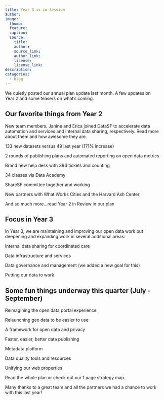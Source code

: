 ```yaml
---
title: Year 3 is in Session
author:
image:
  thumb:
  feature:
  caption:
  source:
    title:
    author:
    source_link:
    author_link:
    license:
    license_link:
description:
categories:
  - blog
---
```



We quietly posted our annual plan update last month. A few updates on Year 2 and some teasers on what’s coming.

## Our favorite things from Year 2

New team members. Janine and Erica joined DataSF to accelerate data automation and services and internal data sharing, respectively. Read more about them and how awesome they are.

133 new datasets versus 49 last year (171% increase)

2 rounds of publishing plans and automated reporting on open data metrics

Brand new help desk with 384 tickets and counting

34 classes via Data Academy

ShareSF committee together and working

New partners with What Works Cities and the Harvard Ash Center

And so much more…read Year 2 in Review in our plan

## Focus in Year 3

In Year 3, we are maintaining and improving our open data work but deepening and expanding work in several additional areas:

Internal data sharing for coordinated care

Data infrastructure and services

Data governance and management (we added a new goal for this)

Putting our data to work

## Some fun things underway this quarter (July - September)

Reimagining the open data portal experience

Relaunching geo data to be easier to use

A framework for open data and privacy

Faster, easier, better data publishing

Metadata platform

Data quality tools and resources

Unifying our web properties

Read the whole plan or check out our 1 page strategy map.

Many thanks to a great team and all the partners we had a chance to work with this last year!